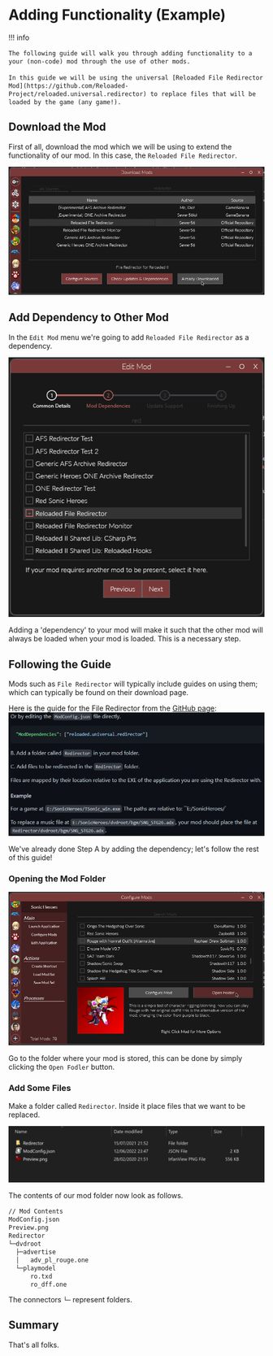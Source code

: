 # Adding Functionality (Example)

!!! info

    The following guide will walk you through adding functionality to a your (non-code) mod through the use of other mods.  

    In this guide we will be using the universal [Reloaded File Redirector Mod](https://github.com/Reloaded-Project/reloaded.universal.redirector) to replace files that will be loaded by the game (any game!).  

## Download the Mod

First of all, download the mod which we will be using to extend the functionality of our mod. In this case, the `Reloaded File Redirector`.

![DownloadMod](./Images/DownloadMod.png)

## Add Dependency to Other Mod

In the `Edit Mod` menu we're going to add `Reloaded File Redirector` as a dependency.  

![AddDependency](./Images/AddDependency.png)

Adding a 'dependency' to your mod will make it such that the other mod will always be loaded when your mod is loaded. This is a necessary step. 

## Following the Guide

Mods such as `File Redirector` will typically include guides on using them; which can typically be found on their download page.  

Here is the guide for the File Redirector from the [GitHub page](https://github.com/Reloaded-Project/reloaded.universal.redirector):  
![FileRedirectorGuide](./Images/FileRedirectorGuide.png)

We've already done Step A by adding the dependency; let's follow the rest of this guide!

### Opening the Mod Folder

![OpenModFolder](./Images/OpenModFolder.png)

Go to the folder where your mod is stored, this can be done by simply clicking the `Open Fodler` button.  

### Add Some Files

Make a folder called `Redirector`. 
Inside it place files that we want to be replaced.  

![FileRedirectorFolder](./Images/FileRedirectorFolder.png)

The contents of our mod folder now look as follows.

```
// Mod Contents
ModConfig.json
Preview.png
Redirector
└─dvdroot
  ├─advertise
  │   adv_pl_rouge.one
  └─playmodel
      ro.txd
      ro_dff.one
```

The connectors `└─` represent folders.

## Summary

That's all folks.